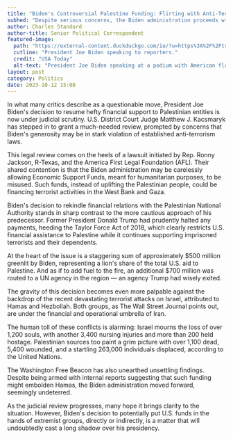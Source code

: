 ```yaml
---
title: "Biden's Controversial Palestine Funding: Flirting with Anti-Terrorism Laws?"
subhed: "Despite serious concerns, the Biden administration proceeds with half-a-billion-dollar funding, potentially empowering extremist groups."
author: Charles Standard
author-title: Senior Political Correspondent
featured-image: 
  path: "https://external-content.duckduckgo.com/iu/?u=https%3A%2F%2Ftse2.mm.bing.net%2Fth%3Fid%3DOIP.85x7GZgxI7Rgv99fqfqcSQHaEK%26pid%3DApi&f=1&ipt=26a63d397a6a07af147e6d497039409be4bbf3a2820da15d6837fb2aad24c553&ipo=images"
  cutline: "President Joe Biden speaking to reporters."
  credit: "USA Today"
  alt-text: "President Joe Biden speaking at a podium with American flags in the background."
layout: post
category: Politics
date: 2023-10-12 15:08
---
```


In what many critics describe as a questionable move, President Joe Biden's decision to resume hefty financial support to Palestinian entities is now under judicial scrutiny. U.S. District Court Judge Matthew J. Kacsmaryk has stepped in to grant a much-needed review, prompted by concerns that Biden's generosity may be in stark violation of established anti-terrorism laws.

This legal review comes on the heels of a lawsuit initiated by Rep. Ronny Jackson, R-Texas, and the America First Legal Foundation (AFL). Their shared contention is that the Biden administration may be carelessly allowing Economic Support Funds, meant for humanitarian purposes, to be misused. Such funds, instead of uplifting the Palestinian people, could be financing terrorist activities in the West Bank and Gaza.

Biden's decision to rekindle financial relations with the Palestinian National Authority stands in sharp contrast to the more cautious approach of his predecessor. Former President Donald Trump had prudently halted any payments, heeding the Taylor Force Act of 2018, which clearly restricts U.S. financial assistance to Palestine while it continues supporting imprisoned terrorists and their dependents.

At the heart of the issue is a staggering sum of approximately $500 million greenlit by Biden, representing a lion's share of the total U.S. aid to Palestine. And as if to add fuel to the fire, an additional $700 million was routed to a UN agency in the region — an agency Trump had wisely exited.

The gravity of this decision becomes even more palpable against the backdrop of the recent devastating terrorist attacks on Israel, attributed to Hamas and Hezbollah. Both groups, as The Wall Street Journal points out, are under the financial and operational umbrella of Iran.

The human toll of these conflicts is alarming: Israel mourns the loss of over 1,200 souls, with another 3,400 nursing injuries and more than 200 held hostage. Palestinian sources too paint a grim picture with over 1,100 dead, 5,400 wounded, and a startling 263,000 individuals displaced, according to the United Nations.

The Washington Free Beacon has also unearthed unsettling findings. Despite being armed with internal reports suggesting that such funding might embolden Hamas, the Biden administration moved forward, seemingly undeterred.

As the judicial review progresses, many hope it brings clarity to the situation. However, Biden's decision to potentially put U.S. funds in the hands of extremist groups, directly or indirectly, is a matter that will undoubtedly cast a long shadow over his presidency.

